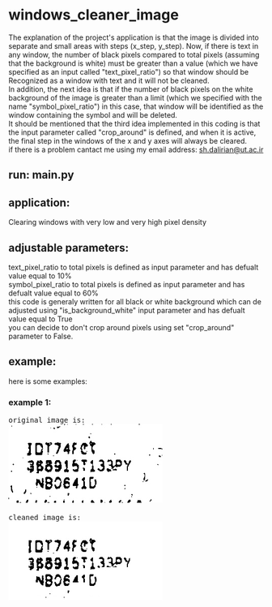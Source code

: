 # windows_cleaner_image
The explanation of the project's application is that the image is divided into separate and small areas with steps (x_step, y_step). Now, if there is text in any window, the number of black pixels compared to total pixels (assuming that the background is white) must be greater than a value (which we have specified as an input called "text_pixel_ratio") so that window should be Recognized as a window with text and it will not be cleaned.<br />
In addition, the next idea is that if the number of black pixels on the white background of the image is greater than a limit (which we specified with the name "symbol_pixel_ratio") in this case, that window will be identified as the window containing the symbol and will be deleted.<br />
It should be mentioned that the third idea implemented in this coding is that the input parameter called "crop_around" is defined, and when it is active, the final step in the windows of the x and y axes will always be cleared.<br />
if there is a problem cantact me using my email address: sh.dalirian@ut.ac.ir<br/>
## run: main.py

## application:
Clearing windows with very low and very high pixel density

## adjustable parameters:
text_pixel_ratio to total pixels is defined as input parameter and has defualt value equal to 10% <br/>
symbol_pixel_ratio to total pixels is defined as input parameter and has defualt value equal to 60% <br/>
this code is generaly written for all black or white background which can de adjusted using "is_background_white" input parameter and has defualt value equal to True <br/>
you can decide to don't crop around pixels using set "crop_around" parameter to False.<br/>
## example:
here is some examples:<br />
### example 1:
<kbd>original image is:<br />!["original image"](gray_image.jpg)<br /><br />
cleaned image is:<br />![cleaned image](cleaned_img.jpg)<br /><br />
